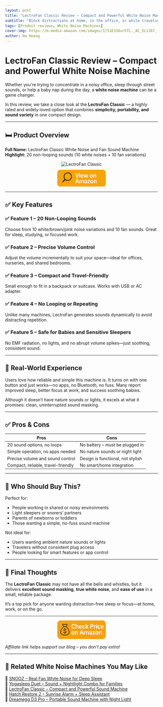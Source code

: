 ```yaml
---
layout: post
title: "LectroFan Classic Review – Compact and Powerful White Noise Machine"
subtitle: "Block distractions at home, in the office, or while traveling with this simple but effective sound machine."
tags: [Product reviews, White Noise Machines]
cover-img: https://m.media-amazon.com/images/I/51E316urhTL._AC_SL1367_.jpg
author: Ha Hoang
---
```


# LectroFan Classic Review – Compact and Powerful White Noise Machine

Whether you're trying to concentrate in a noisy office, sleep through street sounds, or help a baby nap during the day, a **white noise machine** can be a game changer.

In this review, we take a close look at the **LectroFan Classic** — a highly rated and widely loved option that combines **simplicity, portability, and sound variety** in one compact design.

---

## 🛏️ Product Overview

**Full Name:** LectroFan Classic White Noise and Fan Sound Machine  
**Highlight:** 20 non-looping sounds (10 white noises + 10 fan variations)

<div style="text-align:center;">
  <img src="https://m.media-amazon.com/images/I/51E316urhTL._AC_SL1367_.jpg" alt="LectroFan Classic" style="width:400px; height:auto;" />
  <br/>
  <a href="https://amzn.to/3GSqrWC?tag=havan07-20" target="_blank" rel="nofollow sponsored noopener">
    <img src="/assets/img/view.png" alt="View on Amazon" style="width:160px; height:auto; margin-top:10px;" />
  </a>
</div>

---

## ✅ Key Features

### ✅ Feature 1 – 20 Non-Looping Sounds  
Choose from 10 white/brown/pink noise variations and 10 fan sounds. Great for sleep, studying, or focused work.

### ✅ Feature 2 – Precise Volume Control  
Adjust the volume incrementally to suit your space—ideal for offices, nurseries, and shared bedrooms.

### ✅ Feature 3 – Compact and Travel-Friendly  
Small enough to fit in a backpack or suitcase. Works with USB or AC adapter.

### ✅ Feature 4 – No Looping or Repeating  
Unlike many machines, LectroFan generates sounds dynamically to avoid distracting repetition.

### ✅ Feature 5 – Safe for Babies and Sensitive Sleepers  
No EMF radiation, no lights, and no abrupt volume spikes—just soothing, consistent sound.

---

## 🧪 Real-World Experience

Users love how reliable and simple this machine is. It turns on with one button and just works—no apps, no Bluetooth, no fuss. Many report improved sleep, better focus at work, and success soothing babies.

Although it doesn’t have nature sounds or lights, it excels at what it promises: clean, uninterrupted sound masking.

---

## ✅ Pros & Cons

| Pros | Cons |
|------|------|
| 20 sound options, no loops | No battery – must be plugged in |
| Simple operation, no apps needed | No nature sounds or night light |
| Precise volume and sound control | Design is functional, not stylish |
| Compact, reliable, travel-friendly | No smart/home integration |

---

## 👥 Who Should Buy This?

Perfect for:

- People working in shared or noisy environments  
- Light sleepers or snorers’ partners  
- Parents of newborns or toddlers  
- Those wanting a simple, no-fuss sound machine

Not ideal for:

- Users wanting ambient nature sounds or lights  
- Travelers without consistent plug access  
- People looking for smart features or app control

---

## 🤔 Final Thoughts

The **LectroFan Classic** may not have all the bells and whistles, but it delivers **excellent sound masking**, **true white noise**, and **ease of use** in a small, reliable package.

It’s a top pick for anyone wanting distraction-free sleep or focus—at home, work, or on the go.

---

<div style="text-align:center;">
  <a href="https://amzn.to/3GSqrWC?tag=havan07-20" target="_blank" rel="nofollow sponsored noopener">
    <img src="/assets/img/checkprice.png" alt="Check price on Amazon" style="width:160px; height:auto;" />
  </a>
</div>

*Affiliate link helps support our blog – you don’t pay extra!*

---

## 🧾 Related White Noise Machines You May Like

<ul style="list-style: none; padding-left: 0;">
  <li>🔗 <a href="https://havan.yoga/2025-05-13-snooz-review/">SNOOZ – Real Fan White Noise for Deep Sleep</a></li>
  <li>🔗 <a href="https://havan.yoga/2025-05-13-yogasleep-duet-review/">Yogasleep Duet – Sound + Nightlight Combo for Families</a></li>
  <li>🔗 <a href="https://havan.yoga/2025-05-14-lectrofan-classic-review/">LectroFan Classic – Compact and Powerful Sound Machine</a></li>
  <li>🔗 <a href="https://havan.yoga/2025-05-13-hatch-restore-2-review/">Hatch Restore 2 – Sunrise Alarm + Sleep Assistant</a></li>
  <li>🔗 <a href="https://havan.yoga/2025-05-14-dreamegg-d3-pro-review/">Dreamegg D3 Pro – Portable Sound Machine with Night Light</a></li>
</ul>